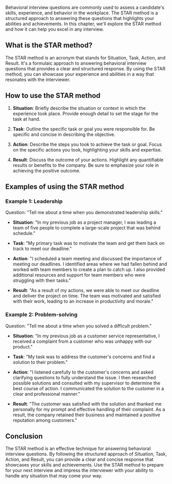 
Behavioral interview questions are commonly used to assess a candidate's skills, experience, and behavior in the workplace. The STAR method is a structured approach to answering these questions that highlights your abilities and achievements. In this chapter, we'll explore the STAR method and how it can help you excel in any interview.

What is the STAR method?
------------------------

The STAR method is an acronym that stands for Situation, Task, Action, and Result. It's a formulaic approach to answering behavioral interview questions that provides a clear and structured response. By using the STAR method, you can showcase your experience and abilities in a way that resonates with the interviewer.

How to use the STAR method
--------------------------

1. **Situation**: Briefly describe the situation or context in which the experience took place. Provide enough detail to set the stage for the task at hand.

2. **Task**: Outline the specific task or goal you were responsible for. Be specific and concise in describing the objective.

3. **Action**: Describe the steps you took to achieve the task or goal. Focus on the specific actions you took, highlighting your skills and expertise.

4. **Result**: Discuss the outcome of your actions. Highlight any quantifiable results or benefits to the company. Be sure to emphasize your role in achieving the positive outcome.

Examples of using the STAR method
---------------------------------

### Example 1: Leadership

Question: "Tell me about a time when you demonstrated leadership skills."

* **Situation**: "In my previous job as a project manager, I was leading a team of five people to complete a large-scale project that was behind schedule."

* **Task**: "My primary task was to motivate the team and get them back on track to meet our deadline."

* **Action**: "I scheduled a team meeting and discussed the importance of meeting our deadlines. I identified areas where we had fallen behind and worked with team members to create a plan to catch up. I also provided additional resources and support for team members who were struggling with their tasks."

* **Result**: "As a result of my actions, we were able to meet our deadline and deliver the project on time. The team was motivated and satisfied with their work, leading to an increase in productivity and morale."

### Example 2: Problem-solving

Question: "Tell me about a time when you solved a difficult problem."

* **Situation**: "In my previous job as a customer service representative, I received a complaint from a customer who was unhappy with our product."

* **Task**: "My task was to address the customer's concerns and find a solution to their problem."

* **Action**: "I listened carefully to the customer's concerns and asked clarifying questions to fully understand the issue. I then researched possible solutions and consulted with my supervisor to determine the best course of action. I communicated the solution to the customer in a clear and professional manner."

* **Result**: "The customer was satisfied with the solution and thanked me personally for my prompt and effective handling of their complaint. As a result, the company retained their business and maintained a positive reputation among customers."

Conclusion
----------

The STAR method is an effective technique for answering behavioral interview questions. By following the structured approach of Situation, Task, Action, and Result, you can provide a clear and concise response that showcases your skills and achievements. Use the STAR method to prepare for your next interview and impress the interviewer with your ability to handle any situation that may come your way.
